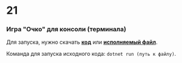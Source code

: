 # **21**
### Игра "Очко" для консоли (терминала)

Для запуска, нужно скачать **[код](https://raw.githubusercontent.com/justfollowyourdreams/21/main/21.cs)** или **[исполняемый файл](https://github.com/justfollowyourdreams/21/releases/download/0.1/21.0.1.zip)**.

Команда для запуска исходного кода: ```dotnet run (путь к файлу)```.
